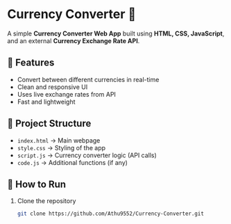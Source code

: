 # Currency Converter 💱

A simple **Currency Converter Web App** built using **HTML, CSS, JavaScript**, and an external **Currency Exchange Rate API**.  

## 🌟 Features
- Convert between different currencies in real-time  
- Clean and responsive UI  
- Uses live exchange rates from API  
- Fast and lightweight  

## 📂 Project Structure
- `index.html` → Main webpage  
- `style.css` → Styling of the app  
- `script.js` → Currency converter logic (API calls)  
- `code.js` → Additional functions (if any)  

## 🚀 How to Run
1. Clone the repository  
   ```bash
   git clone https://github.com/Athu9552/Currency-Converter.git

